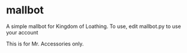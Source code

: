 mallbot
=======

A simple mallbot for Kingdom of Loathing. To use, edit mallbot.py to use your account

This is for Mr. Accessories only.
